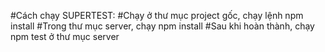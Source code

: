 #Cách chạy SUPERTEST:
#Chạy ở thư mục project gốc, chạy lệnh npm install
#Trong thư mục server, chạy npm install
#Sau khi hoàn thành, chạy npm test ở thư mục server
